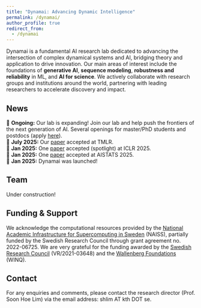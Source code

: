 ```yaml
---
title: "Dynamai: Advancing Dynamic Intelligence"
permalink: /dynamai/
author_profile: true
redirect_from:
  - /dynamai
---
```


Dynamai is a fundamental AI research lab dedicated to advancing the intersection of complex dynamical systems and AI, bridging theory and application to drive innovation. Our main areas of interest include the foundations of **generative AI**, **sequence modeling**, **robustness and reliability** in ML, and **AI for science**. We actively collaborate with research groups and institutions around the world, partnering with leading researchers to accelerate discovery and impact.
<br>

## News
📣 **Ongoing:** Our lab is expanding! Join our lab and help push the frontiers of the next generation of AI. Several openings for master/PhD students and postdocs (apply [here](https://academicjobsonline.org/ajo/jobs/30017)).
<br>
📣 **July 2025:** Our [paper](https://arxiv.org/abs/2410.03229) accepted at TMLR. 
<br>
📣 **Jan 2025:** One [paper](https://openreview.net/forum?id=wkHcXDv7cv) accepted (spotlight) at ICLR 2025.
<br>
📣 **Jan 2025:** One [paper](https://arxiv.org/abs/2212.00228) accepted at AISTATS 2025.
<br>
📣 **Jan 2025:** Dynamai was launched!
<br>

## Team
Under construction! 
<br>

## Funding & Support 
We acknowledge the computational resources provided by the [National Academic Infrastructure for Supercomputing in Sweden](https://www.naiss.se/) (NAISS), partially funded by the Swedish Research Council through grant agreement no. 2022-06725. We are very grateful for the funding awarded by the [Swedish Research Council](https://www.vr.se/english.html) (VR/2021-03648) and the [Wallenberg Foundations](https://www.wallenberg.org/en) (WINQ).
<br>

## Contact 
For any enquiries and comments, please contact the research director (Prof. Soon Hoe Lim) via the email address: shlim AT kth DOT se. 
